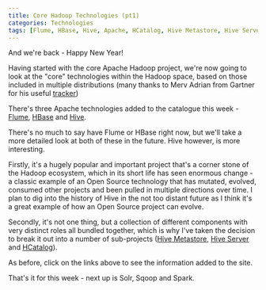 ```yaml
---
title: Core Hadoop Technologies (pt1)
categories: Technologies
tags: [Flume, HBase, Hive, Apache, HCatalog, Hive Metastore, Hive Server]
---
```

And we're back - Happy New Year!

Having started with the core Apache Hadoop project, we're now going to look at the "core" technologies within the Hadoop space, based on those included in multiple distributions (many thanks to Merv Adrian from Gartner for his useful [tracker](http://blogs.gartner.com/merv-adrian/2016/07/30/hadoop-project-commercial-support-tracker-july-2016/))
<!--more-->

There's three Apache technologies added to the catalogue this week - [Flume](/technologies/apache-flume/), [HBase](/technologies/apache-hbase/) and [Hive](/technologies/apache-hive/).

There's no much to say have Flume or HBase right now, but we'll take a more detailed look at both of these in the future.  Hive however, is more interesting.

Firstly, it's a hugely popular and important project that's a corner stone of the Hadoop ecosystem, which in its short life has seen enormous change - a classic example of an Open Source technology that has mutated, evolved, consumed other projects and been pulled in multiple directions over time.  I plan to dig into the history of Hive in the not too distant future as I think it's a great example of how an Open Source project can evolve.

Secondly, it's not one thing, but a collection of different components with very distinct roles all bundled together, which is why I've taken the decision to break it out into a number of sub-projects ([Hive Metastore](/technologies/apache-hive/hive-metastore/), [Hive Server](/technologies/apache-hive/hive-server/) and [HCatalog](/technologies/apache-hive/hcatalog/)).

As before, click on the links above to see the information added to the site.

That's it for this week - next up is Solr, Sqoop and Spark.